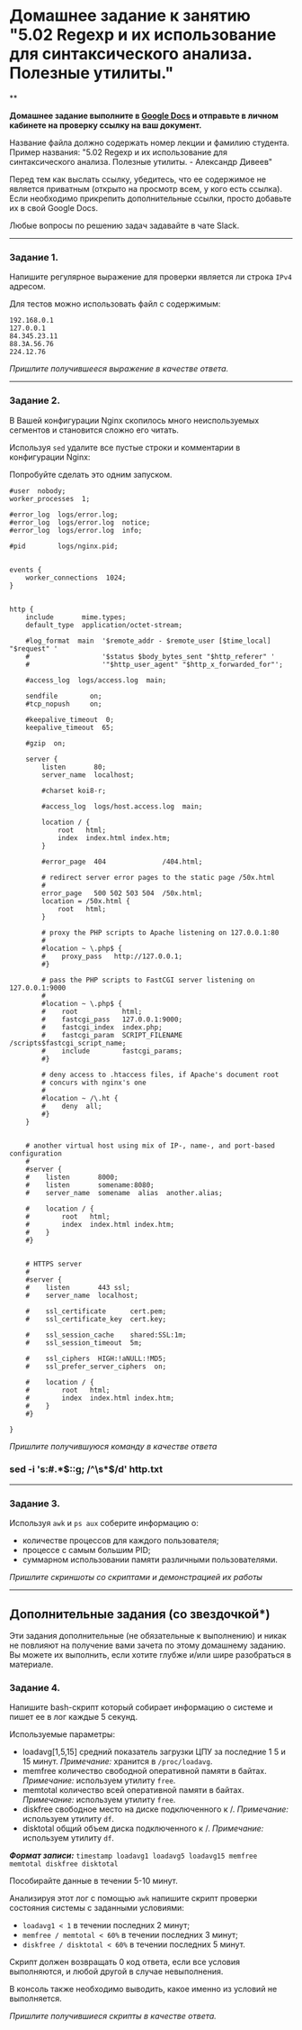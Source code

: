 # Домашнее задание к занятию "5.02 Regexp и их использование для синтаксического анализа. Полезные утилиты."

**

**Домашнее задание выполните в [Google Docs](https://docs.google.com/) и отправьте в личном кабинете на проверку ссылку на ваш документ.**

Название файла должно содержать номер лекции и фамилию студента. Пример названия: "5.02 Regexp и их использование для синтаксического анализа. Полезные утилиты. - Александр Дивеев"

Перед тем как выслать ссылку, убедитесь, что ее содержимое не является приватным (открыто на просмотр всем, у кого есть ссылка). Если необходимо прикрепить дополнительные ссылки, просто добавьте их в свой Google Docs.

Любые вопросы по решению задач задавайте в чате Slack.

------
### Задание 1.

Напишите регулярное выражение для проверки является ли строка `IPv4` адресом.

Для тестов можно использовать файл с содержимым:
```
192.168.0.1
127.0.0.1
84.345.23.11
88.3A.56.76
224.12.76
```

*Пришлите получившееся выражение в качестве ответа.*

---

### Задание 2.

В Вашей конфигурации Nginx скопилось много неиспользуемых сегментов и становится сложно его читать.

Используя `sed` удалите все пустые строки и комментарии в конфигурации Nginx: 

Попробуйте сделать это одним запуском.

```
#user  nobody;
worker_processes  1;

#error_log  logs/error.log;
#error_log  logs/error.log  notice;
#error_log  logs/error.log  info;

#pid        logs/nginx.pid;


events {
    worker_connections  1024;
}


http {
    include       mime.types;
    default_type  application/octet-stream;

    #log_format  main  '$remote_addr - $remote_user [$time_local] "$request" '
    #                  '$status $body_bytes_sent "$http_referer" '
    #                  '"$http_user_agent" "$http_x_forwarded_for"';

    #access_log  logs/access.log  main;

    sendfile        on;
    #tcp_nopush     on;

    #keepalive_timeout  0;
    keepalive_timeout  65;

    #gzip  on;

    server {
        listen       80;
        server_name  localhost;

        #charset koi8-r;

        #access_log  logs/host.access.log  main;

        location / {
            root   html;
            index  index.html index.htm;
        }

        #error_page  404              /404.html;

        # redirect server error pages to the static page /50x.html
        #
        error_page   500 502 503 504  /50x.html;
        location = /50x.html {
            root   html;
        }

        # proxy the PHP scripts to Apache listening on 127.0.0.1:80
        #
        #location ~ \.php$ {
        #    proxy_pass   http://127.0.0.1;
        #}

        # pass the PHP scripts to FastCGI server listening on 127.0.0.1:9000
        #
        #location ~ \.php$ {
        #    root           html;
        #    fastcgi_pass   127.0.0.1:9000;
        #    fastcgi_index  index.php;
        #    fastcgi_param  SCRIPT_FILENAME  /scripts$fastcgi_script_name;
        #    include        fastcgi_params;
        #}

        # deny access to .htaccess files, if Apache's document root
        # concurs with nginx's one
        #
        #location ~ /\.ht {
        #    deny  all;
        #}
    }


    # another virtual host using mix of IP-, name-, and port-based configuration
    #
    #server {
    #    listen       8000;
    #    listen       somename:8080;
    #    server_name  somename  alias  another.alias;

    #    location / {
    #        root   html;
    #        index  index.html index.htm;
    #    }
    #}


    # HTTPS server
    #
    #server {
    #    listen       443 ssl;
    #    server_name  localhost;

    #    ssl_certificate      cert.pem;
    #    ssl_certificate_key  cert.key;

    #    ssl_session_cache    shared:SSL:1m;
    #    ssl_session_timeout  5m;

    #    ssl_ciphers  HIGH:!aNULL:!MD5;
    #    ssl_prefer_server_ciphers  on;

    #    location / {
    #        root   html;
    #        index  index.html index.htm;
    #    }
    #}

}
```


*Пришлите получившуюся команду в качестве ответа*

<h3>sed -i 's:#.*$::g; /^\s*$/d' http.txt</h3>

------

### Задание 3.

Используя `awk` и `ps aux` соберите информацию о:
 - количестве процессов для каждого пользователя;
 - процессе с самым большим PID;
 - суммарном использовании памяти различными пользователями.

*Пришлите скриншоты со скриптами и демонстрацией их работы*

---

## Дополнительные задания (со звездочкой*)
Эти задания дополнительные (не обязательные к выполнению) и никак не повлияют на получение вами зачета по этому домашнему заданию. Вы можете их выполнить, если хотите глубже и/или шире разобраться в материале.

### Задание 4.

Напишите bash-скрипт который собирает информацию о системе и пишет ее в лог каждые 5 секунд.

Используемые параметры:

- loadavg[1,5,15] средний показатель загрузки ЦПУ за последние 1 5 и 15 минут. *Примечание:* хранится в `/proc/loadavg`.
- memfree количество свободной оперативной памяти в байтах. *Примечание:* используем утилиту `free`.
- memtotal количество всей оперативной памяти в байтах. *Примечание:* используем утилиту `free`.
- diskfree свободное место на диске подключенного к /. *Примечание:* используем утилиту `df`.
- disktotal общий объем диска подключенного к /. *Примечание:* используем утилиту `df`.

***Формат записи:*** `timestamp loadavg1 loadavg5 loadavg15 memfree memtotal diskfree disktotal`

Пособирайте данные в течении 5-10 минут.

Анализируя этот лог с помощью `awk` напишите скрипт проверки состояния системы с заданными условиями:

- `loadavg1 < 1` в течении последних 2 минут;
- `memfree / memtotal < 60%` в течении последних 3 минут;
- `diskfree / disktotal < 60%` в течении последних 5 минут.

Скрипт должен возвращать 0 код ответа, если все условия выполняются, и любой другой в случае невыполнения.

В консоль также необходимо выводить, какое именно из условий не выполняется.

*Пришлите получившиеся скрипты в качестве ответа.*